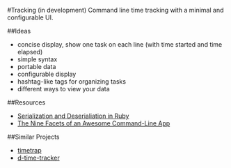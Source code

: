 #Tracking (in development)
Command line time tracking with a minimal and configurable UI.

##Ideas
- concise display, show one task on each line (with time started and time elapsed)
- simple syntax
- portable data
- configurable display
- hashtag-like tags for organizing tasks
- different ways to view your data

##Resources
- [Serialization and Deserialiation in Ruby](http://www.skorks.com/2010/04/serializing-and-deserializing-objects-with-ruby/)
- [The Nine Facets of an Awesome Command-Line App](http://www.naildrivin5.com/blog/2012/04/01/the-nine-facets-of-an-awesome-command-line-app.html)

##Similar Projects
- [timetrap](https://github.com/samg/timetrap)
- [d-time-tracker](https://github.com/DanielVF/d-time-tracker)
